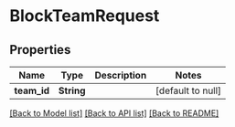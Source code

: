 # BlockTeamRequest
## Properties

| Name | Type | Description | Notes |
|------------ | ------------- | ------------- | -------------|
| **team\_id** | **String** |  | [default to null] |

[[Back to Model list]](../README.md#documentation-for-models) [[Back to API list]](../README.md#documentation-for-api-endpoints) [[Back to README]](../README.md)

